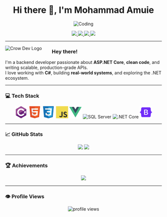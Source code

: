 <h1 align="center">Hi there 👋, I'm Mohammad Amuie</h1>

<p align="center">
  <img src="https://i.gifer.com/origin/c6/c60dc89b490b33b3041d64e0bfc34d48_w200.gif" width="150" alt="Coding" />
</p>

<p align="center">
  <a href="https://github.com/mohammadamuie">
    <img src="https://img.shields.io/badge/Github-000?style=flat&logo=Github&logoColor=white" />
  </a>
  <a href="https://www.linkedin.com/in/mohammad-amuie-618300273/">
    <img src="https://img.shields.io/badge/LinkedIn-0A66C2?style=flat&logo=linkedin&logoColor=white" />
  </a>
  <a href="https://www.instagram.com/mohammad_amuie/">
    <img src="https://img.shields.io/badge/Instagram-E4405F?style=flat&logo=instagram&logoColor=white" />
  </a>
  <a href="mailto:mohammadamuie2@gmail.com">
    <img src="https://img.shields.io/badge/Gmail-D14836?style=flat&logo=gmail&logoColor=white" />
  </a>
</p>

---

<img align="left" src="https://orhun.dev/img/crow.png" width="150" alt="Crow Dev Logo" />

### Hey there!

I'm a backend developer passionate about **ASP.NET Core**, **clean code**, and writing scalable, production-grade APIs.  
I love working with **C#**, building **real-world systems**, and exploring the .NET ecosystem.

---

### 💻 Tech Stack

<p align="center">
  <img src="https://raw.githubusercontent.com/devicons/devicon/master/icons/csharp/csharp-original.svg" alt="C#" width="40" />
  <img src="https://raw.githubusercontent.com/devicons/devicon/master/icons/html5/html5-original.svg" alt="HTML5" width="40" />
  <img src="https://raw.githubusercontent.com/devicons/devicon/master/icons/css3/css3-original.svg" alt="CSS3" width="40" />
  <img src="https://raw.githubusercontent.com/devicons/devicon/master/icons/javascript/javascript-original.svg" alt="JavaScript" width="40" />
  <img src="https://raw.githubusercontent.com/devicons/devicon/master/icons/vuejs/vuejs-original.svg" alt="Vue.js" width="40" />
  <img src="https://img.icons8.com/color/48/microsoft-sql-server.png" alt="SQL Server" width="40" />
  <img src="https://upload.wikimedia.org/wikipedia/commons/e/ee/.NET_Core_Logo.svg" alt=".NET Core" width="40" />
  <img src="https://raw.githubusercontent.com/devicons/devicon/master/icons/bootstrap/bootstrap-plain.svg" alt="Bootstrap" width="40" />
</p>

---

### 📈 GitHub Stats

<p align="center">
  <img src="https://github-readme-stats.vercel.app/api?username=mohammadamuie&show_icons=true&theme=tokyonight&hide_border=true" height="165" />
  <img src="https://github-readme-stats.vercel.app/api/top-langs?username=mohammadamuie&layout=compact&langs_count=6&theme=tokyonight&hide_border=true" height="165" />
</p>

---

### 🏆 Achievements

<p align="center">
  <img src="https://github-profile-trophy.vercel.app/?username=mohammadamuie&theme=darkhub&no-frame=true&margin-w=10&row=1&column=6" />
</p>

---

### 👁️ Profile Views

<p align="center">
  <img src="https://komarev.com/ghpvc/?username=mohammadamuie&style=flat&color=blue" alt="profile views" />
</p>
